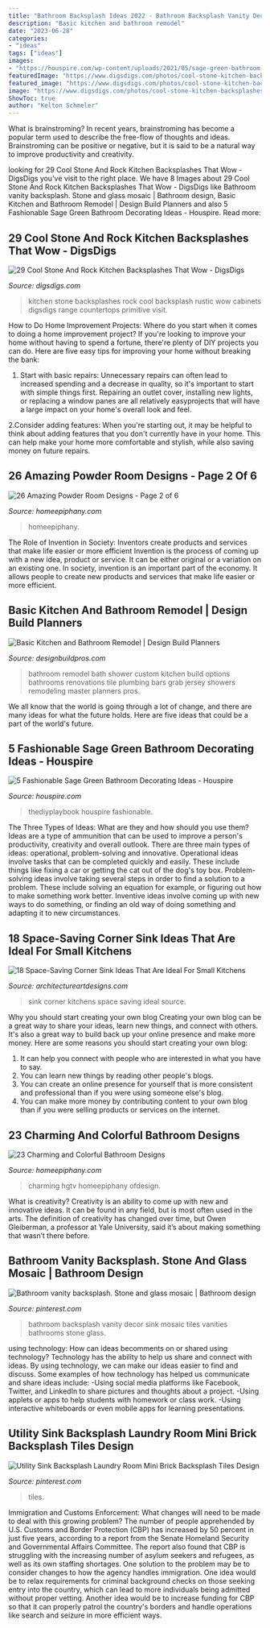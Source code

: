 ```yaml
---
title: "Bathroom Backsplash Ideas 2022 - Bathroom Backsplash Vanity Decor Sink Mosaic Tiles Vanities Bathrooms Stone Glass"
description: "Basic kitchen and bathroom remodel"
date: "2023-06-28"
categories:
- "ideas"
tags: ["ideas"]
images:
- "https://houspire.com/wp-content/uploads/2021/05/sage-green-bathroom-decorating-ideas-4.jfif"
featuredImage: "https://www.digsdigs.com/photos/cool-stone-kitchen-backsplashes-that-wow-10.jpg"
featured_image: "https://www.digsdigs.com/photos/cool-stone-kitchen-backsplashes-that-wow-10.jpg"
image: "https://www.digsdigs.com/photos/cool-stone-kitchen-backsplashes-that-wow-10.jpg"
ShowToc: true
author: "Kelton Schmeler"
---
```



What is brainstroming?
In recent years, brainstroming has become a popular term used to describe the free-flow of thoughts and ideas. Brainstroming can be positive or negative, but it is said to be a natural way to improve productivity and creativity.

	

		
looking for 29 Cool Stone And Rock Kitchen Backsplashes That Wow - DigsDigs you've visit to the right place. We have 8 Images about 29 Cool Stone And Rock Kitchen Backsplashes That Wow - DigsDigs like Bathroom vanity backsplash. Stone and glass mosaic | Bathroom design, Basic Kitchen and Bathroom Remodel | Design Build Planners and also 5 Fashionable Sage Green Bathroom Decorating Ideas - Houspire. Read more:
		
    
## 29 Cool Stone And Rock Kitchen Backsplashes That Wow - DigsDigs

<img loading=lazy src="https://www.digsdigs.com/photos/cool-stone-kitchen-backsplashes-that-wow-10.jpg" onerror="this.onerror=null;this.src='https://tse4.mm.bing.net/th?id=OIP.Pb0b06aNjcysaU_YkI8zAQAAAA&amp;pid=15.1';" alt="29 Cool Stone And Rock Kitchen Backsplashes That Wow - DigsDigs">

_Source: digsdigs.com_

>kitchen stone backsplashes rock cool backsplash rustic wow cabinets digsdigs range countertops primitive visit. 

	

How to Do Home Improvement Projects: Where do you start when it comes to doing a home improvement project?
If you're looking to improve your home without having to spend a fortune, there're plenty of DIY projects you can do. Here are five easy tips for improving your home without breaking the bank:
1. Start with basic repairs: Unnecessary repairs can often lead to increased spending and a decrease in quality, so it's important to start with simple things first. Repairing an outlet cover, installing new lights, or replacing a window panes are all relatively easyprojects that will have a large impact on your home's overall look and feel.

2.Consider adding features: When you're starting out, it may be helpful to think about adding features that you don't currently have in your home. This can help make your home more comfortable and stylish, while also saving money on future repairs.

    
## 26 Amazing Powder Room Designs - Page 2 Of 6

<img loading=lazy src="https://homeepiphany.com/wp-content/uploads/2015/07/26-Amazing-Powder-Room-Designs-5.jpg" onerror="this.onerror=null;this.src='https://tse4.mm.bing.net/th?id=OIP.RbHXWvVlfVYJnp06wKZD1AHaLH&amp;pid=15.1';" alt="26 Amazing Powder Room Designs - Page 2 of 6">

_Source: homeepiphany.com_

>homeepiphany. 

	

The Role of Invention in Society: Inventors create products and services that make life easier or more efficient
Invention is the process of coming up with a new idea, product or service. It can be either original or a variation on an existing one. In society, invention is an important part of the economy. It allows people to create new products and services that make life easier or more efficient.

    
## Basic Kitchen And Bathroom Remodel | Design Build Planners

<img loading=lazy src="http://designbuildpros.com/wp-content/uploads/2014/02/master-bathroom-remodel-in-Somerset-County-New-Jersey-21.jpg" onerror="this.onerror=null;this.src='https://tse1.mm.bing.net/th?id=OIP.7NysVAY-D_IEOqJa9ixhOgHaLI&amp;pid=15.1';" alt="Basic Kitchen and Bathroom Remodel | Design Build Planners">

_Source: designbuildpros.com_

>bathroom remodel bath shower custom kitchen build options bathrooms renovations tile plumbing bars grab jersey showers remodeling master planners pros. 

	

We all know that the world is going through a lot of change, and there are many ideas for what the future holds. Here are five ideas that could be a part of the world's future.

    
## 5 Fashionable Sage Green Bathroom Decorating Ideas - Houspire

<img loading=lazy src="https://houspire.com/wp-content/uploads/2021/05/sage-green-bathroom-decorating-ideas-4.jfif" onerror="this.onerror=null;this.src='https://tse1.mm.bing.net/th?id=OIP.bDVs3RdVZEuNB8wV7YjG-wHaLH&amp;pid=15.1';" alt="5 Fashionable Sage Green Bathroom Decorating Ideas - Houspire">

_Source: houspire.com_

>thediyplaybook houspire fashionable. 

	

The Three Types of Ideas: What are they and how should you use them?
Ideas are a type of ammunition that can be used to improve a person's productivity, creativity and overall outlook. There are three main types of ideas: operational, problem-solving and innovative.
Operational ideas involve tasks that can be completed quickly and easily. These include things like fixing a car or getting the cat out of the dog's toy box. Problem-solving ideas involve taking several steps in order to find a solution to a problem. These include solving an equation for example, or figuring out how to make something work better. Inventive ideas involve coming up with new ways to do something, or finding an old way of doing something and adapting it to new circumstances.

    
## 18 Space-Saving Corner Sink Ideas That Are Ideal For Small Kitchens

<img loading=lazy src="http://www.architectureartdesigns.com/wp-content/uploads/2017/03/3-3.jpg" onerror="this.onerror=null;this.src='https://tse4.mm.bing.net/th?id=OIP.8Qd-iG9UX5WBaD4ZbFkYrwAAAA&amp;pid=15.1';" alt="18 Space-Saving Corner Sink Ideas That Are Ideal For Small Kitchens">

_Source: architectureartdesigns.com_

>sink corner kitchens space saving ideal source. 

	

Why you should start creating your own blog
Creating your own blog can be a great way to share your ideas, learn new things, and connect with others. It's also a great way to build back up your online presence and make more money. Here are some reasons you should start creating your own blog: 
1. It can help you connect with people who are interested in what you have to say. 
2. You can learn new things by reading other people's blogs. 
3. You can create an online presence for yourself that is more consistent and professional than if you were using someone else's blog. 
4. You can make more money by contributing content to your own blog than if you were selling products or services on the internet.

    
## 23 Charming And Colorful Bathroom Designs

<img loading=lazy src="https://homeepiphany.com/wp-content/uploads/2015/07/23-Charming-and-Colorful-Bathroom-Designs-1-768x1024.jpg" onerror="this.onerror=null;this.src='https://tse2.mm.bing.net/th?id=OIP.9eR8FuxyhtfVzhRh9hoCEQHaJ4&amp;pid=15.1';" alt="23 Charming and Colorful Bathroom Designs">

_Source: homeepiphany.com_

>charming hgtv homeepiphany ofdesign. 

	

What is creativity?
Creativity is an ability to come up with new and innovative ideas. It can be found in any field, but is most often used in the arts. The definition of creativity has changed over time, but Owen Gleiberman, a professor at Yale University, said it’s about making something that wasn’t there before.

    
## Bathroom Vanity Backsplash. Stone And Glass Mosaic | Bathroom Design

<img loading=lazy src="https://i.pinimg.com/736x/d6/ef/51/d6ef519c5232203769b29ba2bbcaf1ed--vanity-backsplash-bathroom-vanities.jpg" onerror="this.onerror=null;this.src='https://tse2.mm.bing.net/th?id=OIP.PsW4u8Ard9WWH-67HYjiFAHaJ3&amp;pid=15.1';" alt="Bathroom vanity backsplash. Stone and glass mosaic | Bathroom design">

_Source: pinterest.com_

>bathroom backsplash vanity decor sink mosaic tiles vanities bathrooms stone glass. 

	

using technology: How can ideas becomments on or shared using technology?
Technology has the ability to help us share and connect with ideas. By using technology, we can make our ideas easier to find and discuss. Some examples of how technology has helped us communicate and share ideas include: 
-Using social media platforms like Facebook, Twitter, and LinkedIn to share pictures and thoughts about a project. 
-Using applets or apps to help students with homework or class work. 
-Using interactive whiteboards or even mobile apps for learning presentations.

    
## Utility Sink Backsplash Laundry Room Mini Brick Backsplash Tiles Design

<img loading=lazy src="https://i.pinimg.com/736x/b6/5d/28/b65d2859ed1c72603d79e28dbb4cba1c.jpg" onerror="this.onerror=null;this.src='https://tse3.mm.bing.net/th?id=OIP.R4UaYMmw_5J1zy3eky-2VgHaLH&amp;pid=15.1';" alt="Utility Sink Backsplash Laundry Room Mini Brick Backsplash Tiles Design">

_Source: pinterest.com_

>tiles. 

	

Immigration and Customs Enforcement: What changes will need to be made to deal with this growing problem?
The number of people apprehended by U.S. Customs and Border Protection (CBP) has increased by 50 percent in just five years, according to a report from the Senate Homeland Security and Governmental Affairs Committee. The report also found that CBP is struggling with the increasing number of asylum seekers and refugees, as well as its own staffing shortages.
One solution to the problem may be to consider changes to how the agency handles immigration. One idea would be to relax requirements for criminal background checks on those seeking entry into the country, which can lead to more individuals being admitted without proper vetting. Another idea would be to increase funding for CBP so that it can properly patrol the country's borders and handle operations like search and seizure in more efficient ways.

